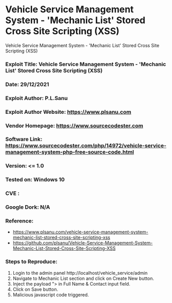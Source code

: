 # Vehicle Service Management System - 'Mechanic List' Stored Cross Site Scripting (XSS)
Vehicle Service Management System - 'Mechanic List' Stored Cross Site Scripting (XSS)

### Exploit Title: Vehicle Service Management System - 'Mechanic List' Stored Cross Site Scripting (XSS)
### Date: 29/12/2021
### Exploit Author: P.L.Sanu
### Exploit Author Website: https://www.plsanu.com
### Vendor Homepage: https://www.sourcecodester.com
### Software Link: https://www.sourcecodester.com/php/14972/vehicle-service-management-system-php-free-source-code.html
### Version: <= 1.0
### Tested on: Windows 10
### CVE : 
### Google Dork: N/A
### Reference: 
- https://www.plsanu.com/vehicle-service-management-system-mechanic-list-stored-cross-site-scripting-xss
- https://github.com/plsanu/Vehicle-Service-Management-System-Mechanic-List-Stored-Cross-Site-Scripting-XSS

### Steps to Reproduce:
1. Login to the admin panel http://localhost/vehicle_service/admin
2. Navigate to Mechanic List section and click on Create New button. 
3. Inject the payload "><script>alert(document.cookie)</script> in Full Name & Contact input field.
4. Click on Save button.
5. Malicious javascript code triggered.

